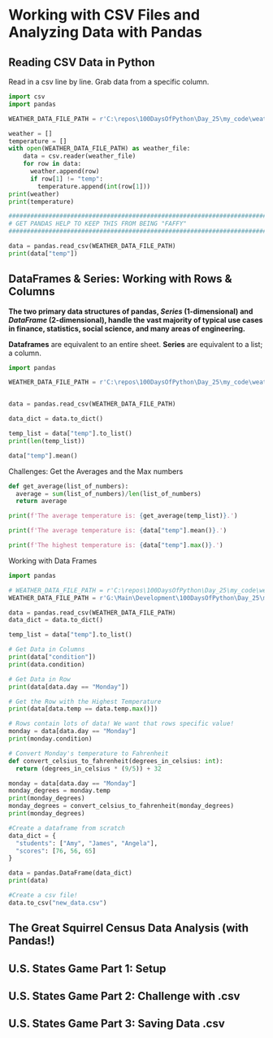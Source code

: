 # Working with CSV Files and Analyzing Data with Pandas

## Reading CSV Data in Python

Read in a csv line by line. Grab data from a specific column.

```py
import csv
import pandas

WEATHER_DATA_FILE_PATH = r'C:\repos\100DaysOfPython\Day_25\my_code\weather_data.csv'

weather = []
temperature = []
with open(WEATHER_DATA_FILE_PATH) as weather_file:
    data = csv.reader(weather_file)
    for row in data:
      weather.append(row)
      if row[1] != "temp":
        temperature.append(int(row[1]))
print(weather)
print(temperature)

#######################################################################################
# GET PANDAS HELP TO KEEP THIS FROM BEING "FAFFY"
#######################################################################################

data = pandas.read_csv(WEATHER_DATA_FILE_PATH)
print(data["temp"])
```

## DataFrames & Series: Working with Rows & Columns

**The two primary data structures of pandas, *Series* (1-dimensional) and *DataFrame* (2-dimensional), handle the vast majority of typical use cases in finance, statistics, social science, and many areas of engineering.**

**Dataframes** are equivalent to an entire sheet.
**Series** are equivalent to a list; a column.

```py
import pandas

WEATHER_DATA_FILE_PATH = r'C:\repos\100DaysOfPython\Day_25\my_code\weather_data.csv'


data = pandas.read_csv(WEATHER_DATA_FILE_PATH)

data_dict = data.to_dict()

temp_list = data["temp"].to_list()
print(len(temp_list))

data["temp"].mean()
```


Challenges: Get the Averages and the Max numbers

```py
def get_average(list_of_numbers):
  average = sum(list_of_numbers)/len(list_of_numbers)
  return average

print(f'The average temperature is: {get_average(temp_list)}.')

print(f'The average temperature is: {data["temp"].mean()}.')

print(f'The highest temperature is: {data["temp"].max()}.')
```

Working with Data Frames
```py
import pandas

# WEATHER_DATA_FILE_PATH = r'C:\repos\100DaysOfPython\Day_25\my_code\weather_data.csv'
WEATHER_DATA_FILE_PATH = r'G:\Main\Development\100DaysOfPython\Day_25\my_code\weather_data.csv'

data = pandas.read_csv(WEATHER_DATA_FILE_PATH)
data_dict = data.to_dict()

temp_list = data["temp"].to_list()

# Get Data in Columns
print(data["condition"])
print(data.condition)

# Get Data in Row
print(data[data.day == "Monday"])

# Get the Row with the Highest Temperature
print(data[data.temp == data.temp.max()])

# Rows contain lots of data! We want that rows specific value!
monday = data[data.day == "Monday"]
print(monday.condition)

# Convert Monday's temperature to Fahrenheit
def convert_celsius_to_fahrenheit(degrees_in_celsius: int):
  return (degrees_in_celsius * (9/5)) + 32

monday = data[data.day == "Monday"]
monday_degrees = monday.temp
print(monday_degrees)
monday_degrees = convert_celsius_to_fahrenheit(monday_degrees)
print(monday_degrees)

#Create a dataframe from scratch
data_dict = {
  "students": ["Amy", "James", "Angela"],
  "scores": [76, 56, 65]
}

data = pandas.DataFrame(data_dict)
print(data)

#Create a csv file!
data.to_csv("new_data.csv")
```

## The Great Squirrel Census Data Analysis (with Pandas!)

## U.S. States Game Part 1: Setup

## U.S. States Game Part 2: Challenge with .csv

## U.S. States Game Part 3: Saving Data .csv